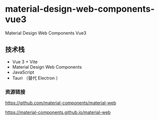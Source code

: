 # material-design-web-components-vue3

Material Design Web Components Vue3


## 技术栈

* Vue 3 + Vite
* Material Design Web Components
* JavaScript
* Tauri （替代 Electron ）


### 资源链接

https://github.com/material-components/material-web

https://material-components.github.io/material-web


